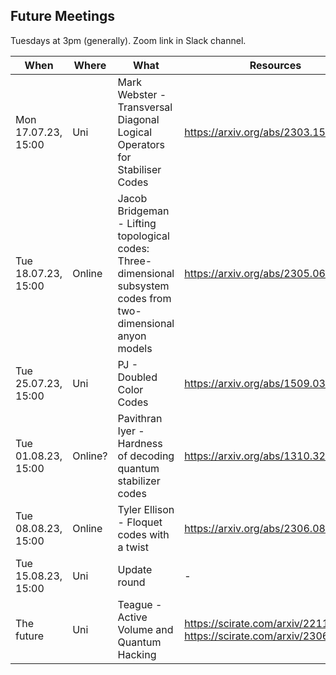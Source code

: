 ## Future Meetings

Tuesdays at 3pm (generally). Zoom link in Slack channel.

| When | Where | What | Resources |
| --- | --- | --- | --- |
| Mon 17.07.23, 15:00 | Uni | Mark Webster - Transversal Diagonal Logical Operators for Stabiliser Codes | https://arxiv.org/abs/2303.15615 |
| Tue 18.07.23, 15:00 | Online | Jacob Bridgeman - Lifting topological codes: Three-dimensional subsystem codes from two-dimensional anyon models | https://arxiv.org/abs/2305.06365 |
| Tue 25.07.23, 15:00 | Uni | PJ - Doubled Color Codes | https://arxiv.org/abs/1509.03239 |
| Tue 01.08.23, 15:00 | Online? | Pavithran Iyer - Hardness of decoding quantum stabilizer codes | https://arxiv.org/abs/1310.3235 |
| Tue 08.08.23, 15:00 | Online | Tyler Ellison - Floquet codes with a twist | https://arxiv.org/abs/2306.08027 |
| Tue 15.08.23, 15:00 | Uni | Update round | - |
| The future | Uni | Teague - Active Volume and Quantum Hacking | https://scirate.com/arxiv/2211.15465, https://scirate.com/arxiv/2306.08585 |
